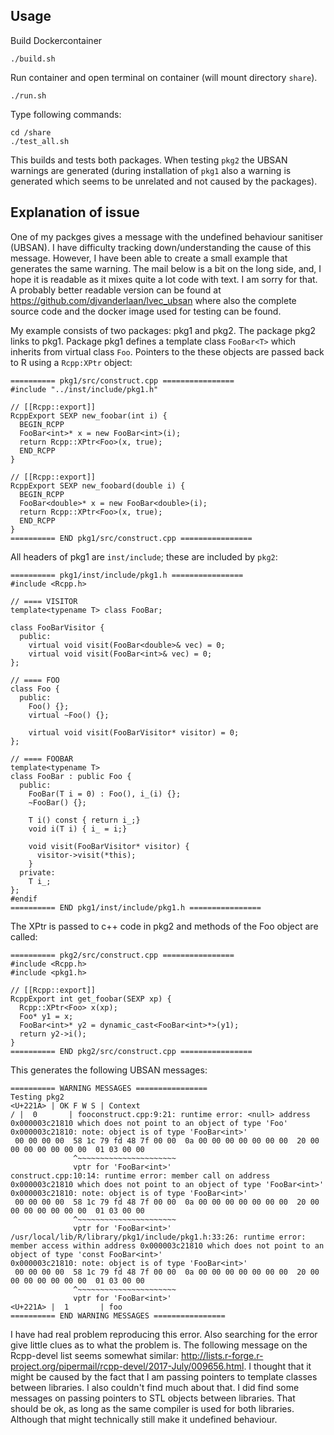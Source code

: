 
Usage
-----------------------

Build Dockercontainer
```
./build.sh
```

Run container and open terminal on container (will mount directory `share`).
```
./run.sh
```

Type following commands:
```
cd /share
./test_all.sh
```

This builds and tests both packages. When testing `pkg2` the UBSAN warnings are generated (during installation of `pkg1` also a warning is generated which seems to be unrelated and not caused by the packages). 


Explanation of issue
-----------------------

One of my packges gives a message with the undefined behaviour sanitiser (UBSAN). I have difficulty tracking down/understanding the cause of this message. However, I have been able to create a small example that generates the same warning. The mail below is a bit on the long side, and, I hope it is readable as it mixes quite a lot code with text. I am sorry for that. A probably better readable version can be found at https://github.com/djvanderlaan/lvec_ubsan where also the complete source code and the docker image used for testing can be found. 

My example consists of two packages: pkg1 and pkg2. The package pkg2 links to pkg1. Package pkg1 defines a template class `FooBar<T>` which inherits from virtual class `Foo`. Pointers to the these objects are passed back to R using a `Rcpp:XPtr` object: 

    ========== pkg1/src/construct.cpp ================
    #include "../inst/include/pkg1.h"

    // [[Rcpp::export]]
    RcppExport SEXP new_foobar(int i) {
      BEGIN_RCPP
      FooBar<int>* x = new FooBar<int>(i);
      return Rcpp::XPtr<Foo>(x, true);
      END_RCPP
    }

    // [[Rcpp::export]]
    RcppExport SEXP new_foobard(double i) {
      BEGIN_RCPP
      FooBar<double>* x = new FooBar<double>(i);
      return Rcpp::XPtr<Foo>(x, true);
      END_RCPP
    }
    ========== END pkg1/src/construct.cpp ================

All headers of pkg1 are `inst/include`; these are included by `pkg2`: 

    ========== pkg1/inst/include/pkg1.h ================
    #include <Rcpp.h>
   
    // ==== VISITOR
    template<typename T> class FooBar;
   
    class FooBarVisitor {
      public:
        virtual void visit(FooBar<double>& vec) = 0;
        virtual void visit(FooBar<int>& vec) = 0;
    };
   
    // ==== FOO
    class Foo {
      public:
        Foo() {};
        virtual ~Foo() {};
   
        virtual void visit(FooBarVisitor* visitor) = 0;
    };

    // ==== FOOBAR
    template<typename T>
    class FooBar : public Foo {
      public:
        FooBar(T i = 0) : Foo(), i_(i) {};
        ~FooBar() {};
   
        T i() const { return i_;}
        void i(T i) { i_ = i;}
   
        void visit(FooBarVisitor* visitor) {
          visitor->visit(*this);
        }
      private:
        T i_;
    };
    #endif
    ========== END pkg1/inst/include/pkg1.h ================

The XPtr is passed to c++ code in pkg2 and methods of the Foo object are called:
 
    ========== pkg2/src/construct.cpp ================
    #include <Rcpp.h>
    #include <pkg1.h>

    // [[Rcpp::export]]
    RcppExport int get_foobar(SEXP xp) {
      Rcpp::XPtr<Foo> x(xp);
      Foo* y1 = x;
      FooBar<int>* y2 = dynamic_cast<FooBar<int>*>(y1);
      return y2->i();
    }
    ========== END pkg2/src/construct.cpp ================

This generates the following UBSAN messages:


    ========== WARNING MESSAGES ================
    Testing pkg2
    <U+221A> | OK F W S | Context
    / |  0       | fooconstruct.cpp:9:21: runtime error: <null> address 0x000003c21810 which does not point to an object of type 'Foo'
    0x000003c21810: note: object is of type 'FooBar<int>'
     00 00 00 00  58 1c 79 fd 48 7f 00 00  0a 00 00 00 00 00 00 00  20 00 00 00 00 00 00 00  01 03 00 00
                  ^~~~~~~~~~~~~~~~~~~~~~~
                  vptr for 'FooBar<int>'
    construct.cpp:10:14: runtime error: member call on address 0x000003c21810 which does not point to an object of type 'FooBar<int>'
    0x000003c21810: note: object is of type 'FooBar<int>'
     00 00 00 00  58 1c 79 fd 48 7f 00 00  0a 00 00 00 00 00 00 00  20 00 00 00 00 00 00 00  01 03 00 00
                  ^~~~~~~~~~~~~~~~~~~~~~~
                  vptr for 'FooBar<int>'
    /usr/local/lib/R/library/pkg1/include/pkg1.h:33:26: runtime error: member access within address 0x000003c21810 which does not point to an object of type 'const FooBar<int>'
    0x000003c21810: note: object is of type 'FooBar<int>'
     00 00 00 00  58 1c 79 fd 48 7f 00 00  0a 00 00 00 00 00 00 00  20 00 00 00 00 00 00 00  01 03 00 00
                  ^~~~~~~~~~~~~~~~~~~~~~~
                  vptr for 'FooBar<int>'
    <U+221A> |  1       | foo
    ========== END WARNING MESSAGES ================


I have had real problem reproducing this error. Also searching for the error give little clues as to what the problem is. The following message on the Rcpp-devel list seems somewhat similar: http://lists.r-forge.r-project.org/pipermail/rcpp-devel/2017-July/009656.html. I thought that it might be caused by the fact that I am passing pointers to template classes between libraries. I also couldn't find much about that. I did find some messages on passing pointers to STL objects between libraries. That should be ok, as long as the same compiler is used for both libraries. Although that might technically still make it undefined behaviour. 




